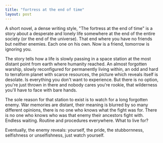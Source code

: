 ```yaml
---
title: "fortress at the end of time"
layout: post
---
```


A short novel, a dense writing style, "The fortress at the end of time" is a story about a desperate and lonely life somewhere at the end of the entire society (or the end of the universe). That end where you have no friends but neither enemies. Each one on his own. Now is a friend, tomorrow is ignoring you. 

The story tells how a life is slowly passing in a space station at the most distant point from earth where humanity reached. An almost forgotten warship, slowly reconfigured for permanently living within, an odd and hard to terraform planet with scarce resources, the picture which reveals itself is desolate. Is everything you don't want to experience. But there is no option, you're just thrown in there and nobody cares you're rookie, that wilderness you'll have to face with bare hands.

The sole reason for that station to exist is to watch for a long forgotten enemy. War memories are distant, their meaning is blurred by so many different opinions, there is no one who knows what the fight was for. There is no one who knows who was that enemy their ancestors fight with. Endless waiting. Routine and procedures everywhere. What to live for?

Eventually, the enemy reveals: yourself, the pride, the stubbornness, selfishness or unselfishness, just watch yourself.
